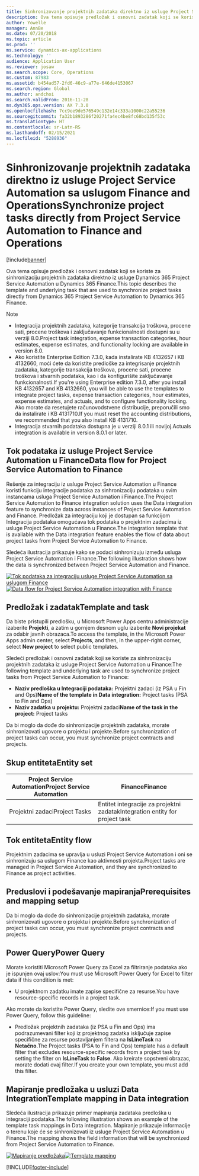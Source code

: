 ```yaml
---
title: Sinhronizovanje projektnih zadataka direktno iz usluge Project Service Automation sa uslugom Finance and Operations
description: Ova tema opisuje predložak i osnovni zadatak koji se koriste za sinhronizaciju projektnih zadataka direktno iz usluge Microsoft Dynamics 365 Project Service Automation u Dynamics 365 Finance.
author: Yowelle
manager: AnnBe
ms.date: 07/20/2018
ms.topic: article
ms.prod: ''
ms.service: dynamics-ax-applications
ms.technology: ''
audience: Application User
ms.reviewer: josaw
ms.search.scope: Core, Operations
ms.custom: 87983
ms.assetid: b454ad57-2fd6-46c9-a77e-646de4153067
ms.search.region: Global
ms.author: andchoi
ms.search.validFrom: 2016-11-28
ms.dyn365.ops.version: AX 7.3.0
ms.openlocfilehash: 7cc9ee9de576549c132e14c333a1000c22a55236
ms.sourcegitcommit: fa32b1893286f20271fa4ec4be8fc68bd135f53c
ms.translationtype: HT
ms.contentlocale: sr-Latn-RS
ms.lasthandoff: 02/15/2021
ms.locfileid: "5288936"
---
```

# <a name="synchronize-project-tasks-directly-from-project-service-automation-to-finance-and-operations"></a><span data-ttu-id="5b5a4-103">Sinhronizovanje projektnih zadataka direktno iz usluge Project Service Automation sa uslugom Finance and Operations</span><span class="sxs-lookup"><span data-stu-id="5b5a4-103">Synchronize project tasks directly from Project Service Automation to Finance and Operations</span></span>

[!include[banner](../includes/banner.md)]

<span data-ttu-id="5b5a4-104">Ova tema opisuje predložak i osnovni zadatak koji se koriste za sinhronizaciju projektnih zadataka direktno iz usluge Dynamics 365 Project Service Automation u Dynamics 365 Finance.</span><span class="sxs-lookup"><span data-stu-id="5b5a4-104">This topic describes the template and underlying task that are used to synchronize project tasks directly from Dynamics 365 Project Service Automation to Dynamics 365 Finance.</span></span>

> [!NOTE]
> - <span data-ttu-id="5b5a4-105">Integracija projektnih zadataka, kategorije transakcija troškova, procene sati, procene troškova i zaključavanje funkcionalnosti dostupni su u verziji 8.0.</span><span class="sxs-lookup"><span data-stu-id="5b5a4-105">Project task integration, expense transaction categories, hour estimates, expense estimates, and functionality locking are available in version 8.0.</span></span>
> - <span data-ttu-id="5b5a4-106">Ako koristite Enterprise Edition 7.3.0, kada instalirate KB 4132657 i KB 4132660, moći ćete da koristite predloške za integrisanje projektnih zadataka, kategorije transakcija troškova, procene sati, procene troškova i stvarnih podataka, kao i da konfigurišite zaključavanje funkcionalnosti.</span><span class="sxs-lookup"><span data-stu-id="5b5a4-106">If you're using Enterprise edition 7.3.0, after you install KB 4132657 and KB 4132660, you will be able to use the templates to integrate project tasks, expense transaction categories, hour estimates, expense estimates, and actuals, and to configure functionality locking.</span></span> <span data-ttu-id="5b5a4-107">Ako morate da resetujete računovodstvene distribucije, preporučili smo da instalirate i KB 4131710.</span><span class="sxs-lookup"><span data-stu-id="5b5a4-107">If you must reset the accounting distributions, we recommended that you also install KB 4131710.</span></span>
> - <span data-ttu-id="5b5a4-108">Integracija stvarnih podataka dostupna je u verziji 8.0.1 ili novijoj.</span><span class="sxs-lookup"><span data-stu-id="5b5a4-108">Actuals integration is available in version 8.0.1 or later.</span></span>

## <a name="data-flow-for-project-service-automation-to-finance"></a><span data-ttu-id="5b5a4-109">Tok podataka iz usluge Project Service Automation u Finance</span><span class="sxs-lookup"><span data-stu-id="5b5a4-109">Data flow for Project Service Automation to Finance</span></span>

<span data-ttu-id="5b5a4-110">Rešenje za integraciju iz usluge Project Service Automation u Finance koristi funkciju integracije podataka za sinhronizaciju podataka u svim instancama usluga Project Service Automation i Finance.</span><span class="sxs-lookup"><span data-stu-id="5b5a4-110">The Project Service Automation to Finance integration solution uses the Data integration feature to synchronize data across instances of Project Service Automation and Finance.</span></span> <span data-ttu-id="5b5a4-111">Predložak za integraciju koji je dostupan sa funkcijom Integracija podataka omogućava tok podataka o projektnim zadacima iz usluge Project Service Automation u Finance.</span><span class="sxs-lookup"><span data-stu-id="5b5a4-111">The integration template that is available with the Data integration feature enables the flow of data about project tasks from Project Service Automation to Finance.</span></span>

<span data-ttu-id="5b5a4-112">Sledeća ilustracija prikazuje kako se podaci sinhronizuju između usluga Project Service Automation i Finance.</span><span class="sxs-lookup"><span data-stu-id="5b5a4-112">The following illustration shows how the data is synchronized between Project Service Automation and Finance.</span></span>

<span data-ttu-id="5b5a4-113">[![Tok podataka za integraciju usluge Project Service Automation sa uslugom Finance](./media/ProjectTasksFlow.png)](./media/ProjectTasksFlow.png)</span><span class="sxs-lookup"><span data-stu-id="5b5a4-113">[![Data flow for Project Service Automation integration with Finance](./media/ProjectTasksFlow.png)](./media/ProjectTasksFlow.png)</span></span>

## <a name="template-and-task"></a><span data-ttu-id="5b5a4-114">Predložak i zadatak</span><span class="sxs-lookup"><span data-stu-id="5b5a4-114">Template and task</span></span>

<span data-ttu-id="5b5a4-115">Da biste pristupili predlošku, u Microsoft Power Apps centru administracije izaberite **Projekti**, a zatim u gornjem desnom uglu izaberite **Novi projekat** za odabir javnih obrazaca.</span><span class="sxs-lookup"><span data-stu-id="5b5a4-115">To access the template, in the Microsoft Power Apps admin center, select **Projects**, and then, in the upper-right corner, select **New project** to select public templates.</span></span>

<span data-ttu-id="5b5a4-116">Sledeći predložak i osnovni zadatak koji se koriste za sinhronizaciju projektnih zadataka iz usluge Project Service Automation u Finance:</span><span class="sxs-lookup"><span data-stu-id="5b5a4-116">The following template and underlying task are used to synchronize project tasks from Project Service Automation to Finance:</span></span>

- <span data-ttu-id="5b5a4-117">**Naziv predloška u Integraciji podataka:** Projektni zadaci (iz PSA u Fin and Ops)</span><span class="sxs-lookup"><span data-stu-id="5b5a4-117">**Name of the template in Data integration:** Project tasks (PSA to Fin and Ops)</span></span>
- <span data-ttu-id="5b5a4-118">**Naziv zadatka u projektu:** Projektni zadaci</span><span class="sxs-lookup"><span data-stu-id="5b5a4-118">**Name of the task in the project:** Project tasks</span></span>

<span data-ttu-id="5b5a4-119">Da bi moglo da dođe do sinhronizacije projektnih zadataka, morate sinhronizovati ugovore o projektu i projekte.</span><span class="sxs-lookup"><span data-stu-id="5b5a4-119">Before synchronization of project tasks can occur, you must synchronize project contracts and projects.</span></span>

## <a name="entity-set"></a><span data-ttu-id="5b5a4-120">Skup entiteta</span><span class="sxs-lookup"><span data-stu-id="5b5a4-120">Entity set</span></span>

| <span data-ttu-id="5b5a4-121">Project Service Automation</span><span class="sxs-lookup"><span data-stu-id="5b5a4-121">Project Service Automation</span></span> | <span data-ttu-id="5b5a4-122">Finance</span><span class="sxs-lookup"><span data-stu-id="5b5a4-122">Finance</span></span>                             |
|----------------------------|-------------------------------------|
| <span data-ttu-id="5b5a4-123">Projektni zadaci</span><span class="sxs-lookup"><span data-stu-id="5b5a4-123">Project Tasks</span></span>              | <span data-ttu-id="5b5a4-124">Entitet integracije za projektni zadatak</span><span class="sxs-lookup"><span data-stu-id="5b5a4-124">Integration entity for project task</span></span> |

## <a name="entity-flow"></a><span data-ttu-id="5b5a4-125">Tok entiteta</span><span class="sxs-lookup"><span data-stu-id="5b5a4-125">Entity flow</span></span>

<span data-ttu-id="5b5a4-126">Projektnim zadacima se upravlja u usluzi Project Service Automation i oni se sinhronizuju sa uslugom Finance kao aktivnosti projekta.</span><span class="sxs-lookup"><span data-stu-id="5b5a4-126">Project tasks are managed in Project Service Automation, and they are synchronized to Finance as project activities.</span></span>

## <a name="prerequisites-and-mapping-setup"></a><span data-ttu-id="5b5a4-127">Preduslovi i podešavanje mapiranja</span><span class="sxs-lookup"><span data-stu-id="5b5a4-127">Prerequisites and mapping setup</span></span>

<span data-ttu-id="5b5a4-128">Da bi moglo da dođe do sinhronizacije projektnih zadataka, morate sinhronizovati ugovore o projektu i projekte.</span><span class="sxs-lookup"><span data-stu-id="5b5a4-128">Before synchronization of project tasks can occur, you must synchronize project contracts and projects.</span></span>

## <a name="power-query"></a><span data-ttu-id="5b5a4-129">Power Query</span><span class="sxs-lookup"><span data-stu-id="5b5a4-129">Power Query</span></span>

<span data-ttu-id="5b5a4-130">Morate koristiti Microsoft Power Query za Excel za filtriranje podataka ako je ispunjen ovaj uslov:</span><span class="sxs-lookup"><span data-stu-id="5b5a4-130">You must use Microsoft Power Query for Excel to filter data if this condition is met:</span></span>

- <span data-ttu-id="5b5a4-131">U projektnom zadatku imate zapise specifične za resurse.</span><span class="sxs-lookup"><span data-stu-id="5b5a4-131">You have resource-specific records in a project task.</span></span>

<span data-ttu-id="5b5a4-132">Ako morate da koristite Power Query, sledite ove smernice:</span><span class="sxs-lookup"><span data-stu-id="5b5a4-132">If you must use Power Query, follow this guideline:</span></span>

- <span data-ttu-id="5b5a4-133">Predložak projektnih zadataka (iz PSA u Fin and Ops) ima podrazumevani filter koji iz projektnog zadatka isključuje zapise specifične za resurse postavljanjem filtera na **IsLineTask** na **Netačno**.</span><span class="sxs-lookup"><span data-stu-id="5b5a4-133">The Project tasks (PSA to Fin and Ops) template has a default filter that excludes resource-specific records from a project task by setting the filter on **IsLineTask** to **False**.</span></span> <span data-ttu-id="5b5a4-134">Ako kreirate sopstveni obrazac, morate dodati ovaj filter.</span><span class="sxs-lookup"><span data-stu-id="5b5a4-134">If you create your own template, you must add this filter.</span></span>

## <a name="template-mapping-in-data-integration"></a><span data-ttu-id="5b5a4-135">Mapiranje predložaka u usluzi Data Integration</span><span class="sxs-lookup"><span data-stu-id="5b5a4-135">Template mapping in Data integration</span></span>

<span data-ttu-id="5b5a4-136">Sledeća ilustracija prikazuje primer mapiranja zadataka predloška u integraciji podataka.</span><span class="sxs-lookup"><span data-stu-id="5b5a4-136">The following illustration shows an example of the template task mappings in Data integration.</span></span> <span data-ttu-id="5b5a4-137">Mapiranje prikazuje informacije o terenu koje će se sinhronizovati iz usluge Project Service Automation u Finance.</span><span class="sxs-lookup"><span data-stu-id="5b5a4-137">The mapping shows the field information that will be synchronized from Project Service Automation to Finance.</span></span>

<span data-ttu-id="5b5a4-138">[![Mapiranje predložaka](./media/ProjectTasksMapping.png)](./media/ProjectTasksMapping.png)</span><span class="sxs-lookup"><span data-stu-id="5b5a4-138">[![Template mapping](./media/ProjectTasksMapping.png)](./media/ProjectTasksMapping.png)</span></span>


[!INCLUDE[footer-include](../includes/footer-banner.md)]